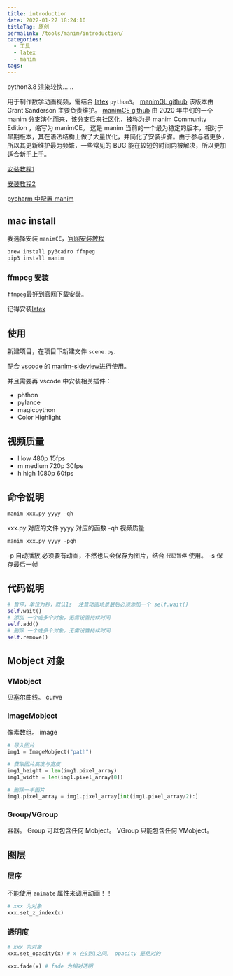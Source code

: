 ```yaml
---
title: introduction
date: 2022-01-27 18:24:10
titleTag: 原创
permalink: /tools/manim/introduction/
categories:
  - 工具
  - latex
  - manim
tags:
---
```


python3.8 渲染较快……

用于制作数学动画视频，需结合 [latex](01.简介.md#安装) `python3`。
[manimGL github](https://github.com/3b1b/manim)
该版本由 Grant Sanderson 主要负责维护。
[manimCE github](https://github.com/ManimCommunity/manim)
由 2020 年中旬的一个 manim 分支演化而来，该分支后来社区化，被称为是 manim Community Edition ，缩写为 manimCE。
这是 manim 当前的一个最为稳定的版本，相对于早期版本，其在语法结构上做了大量优化，并简化了安装步骤。由于参与者更多，所以其更新维护最为频繁，一些常见的 BUG 能在较短的时间内被解决，所以更加适合新手上手。


[安装教程1](https://blog.csdn.net/czt_666/article/details/125530819?spm=1001.2101.3001.6661.1&utm_medium=distribute.pc_relevant_t0.none-task-blog-2%7Edefault%7ECTRLIST%7ERate-1-125530819-blog-125443259.pc_relevant_multi_platform_whitelistv4eslandingrelevant&depth_1-utm_source=distribute.pc_relevant_t0.none-task-blog-2%7Edefault%7ECTRLIST%7ERate-1-125530819-blog-125443259.pc_relevant_multi_platform_whitelistv4eslandingrelevant&utm_relevant_index=1)

[安装教程2](https://blog.csdn.net/weixin_46236597/article/details/125443259)

[pycharm 中配置 manim](https://blog.csdn.net/qq_43039472/article/details/112972744)

## mac install
我选择安装 `manimCE`，[官网安装教程](https://docs.manim.community/en/stable/installation/macos.html)
```sh
brew install py3cairo ffmpeg
pip3 install manim
```
### ffmpeg 安装
`ffmpeg`最好到[官网](https://www.ffmpeg.org/download.html)下载安装。

记得安装[latex](01.简介.md#安装)

## 使用
新建项目，在项目下新建文件 `scene.py`.

配合 [vscode](../../vscode笔记/01.install.md) 的 [manim-sideview](../../vscode笔记/02.插件.md#manim-sideview)进行使用。

并且需要再 vscode 中安装相关插件：
- phthon
- pylance
- magicpython
- Color Highlight 
## 视频质量
- l
  low 480p 15fps
- m
  medium 720p 30fps
- h
  high 1080p 60fps

## 命令说明
```python
manim xxx.py yyyy -qh
```
xxx.py 对应的文件
yyyy 对应的函数
-qh 视频质量

```python
manim xxx.py yyyy -pqh
```
-p 自动播放,必须要有动画，不然也只会保存为图片，结合 `代码暂停` 使用。
-s 保存最后一帧

## 代码说明
```py
# 暂停，单位为秒，默认1s  注意动画场景最后必须添加一个 self.wait()
self.wait()
# 添加 一个或多个对象，无需设置持续时间
self.add()
# 删除 一个或多个对象，无需设置持续时间
self.remove()
```

## Mobject 对象
### VMobject
贝塞尔曲线。 curve
### ImageMobject
像素数组。 image
```py
# 导入图片
img1 = ImageMobject("path")

# 获取图片高度与宽度
img1_height = len(img1.pixel_array)
img1_width = len(img1.pixel_array[0])

# 删除一半图片
img1.pixel_array = img1.pixel_array[int(img1.pixel_array/2):]
```
### Group/VGroup
容器。
Group 可以包含任何 Mobject。
VGroup 只能包含任何 VMobject。

## 图层
### 层序
不能使用 `animate` 属性来调用动画！！
```py
# xxx 为对象
xxx.set_z_index(x)

```

### 透明度

```py
# xxx 为对象
xxx.set_opacity(x) # x 在0到1之间。 opacity 是绝对的

xxx.fade(x) # fade 为相对透明

```